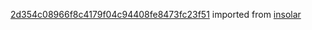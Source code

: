 [2d354c08966f8c4179f04c94408fe8473fc23f51](https://github.com/insolar/insolar/commit/2d354c08966f8c4179f04c94408fe8473fc23f51) imported from [insolar](https://github.com/insolar/insolar)
